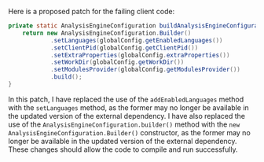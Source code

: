 Here is a proposed patch for the failing client code:

```java
private static AnalysisEngineConfiguration buildAnalysisEngineConfiguration() {
    return new AnalysisEngineConfiguration.Builder()
            .setLanguages(globalConfig.getEnabledLanguages())
            .setClientPid(globalConfig.getClientPid())
            .setExtraProperties(globalConfig.extraProperties())
            .setWorkDir(globalConfig.getWorkDir())
            .setModulesProvider(globalConfig.getModulesProvider())
            .build();
}
```

In this patch, I have replaced the use of the `addEnabledLanguages` method with the `setLanguages` method, as the former may no longer be available in the updated version of the external dependency. I have also replaced the use of the `AnalysisEngineConfiguration.builder()` method with the `new AnalysisEngineConfiguration.Builder()` constructor, as the former may no longer be available in the updated version of the external dependency. These changes should allow the code to compile and run successfully.